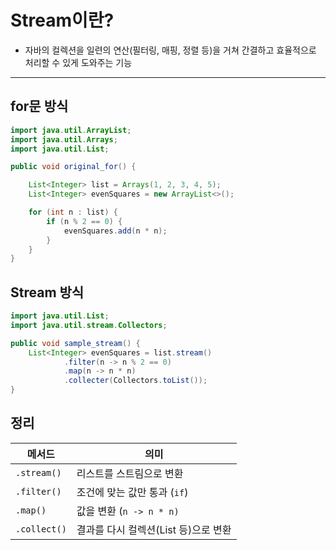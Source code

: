 # Stream이란?
+ 자바의 컬렉션을 일련의 연산(필터링, 매핑, 정렬 등)을 거쳐 간결하고 효율적으로 처리할 수 있게 도와주는 기능

---

## for문 방식
```java
import java.util.ArrayList;
import java.util.Arrays;
import java.util.List;

public void original_for() {

    List<Integer> list = Arrays(1, 2, 3, 4, 5);
    List<Integer> evenSquares = new ArrayList<>();

    for (int n : list) {
        if (n % 2 == 0) {
            evenSquares.add(n * n);
        }
    }
}
```
## Stream 방식

```java
import java.util.List;
import java.util.stream.Collectors;

public void sample_stream() {
    List<Integer> evenSquares = list.stream()
            .filter(n -> n % 2 == 0)
            .map(n -> n * n)
            .collecter(Collectors.toList());
}
```

## 정리
| 메서드 | 의미 |
| --- | --- |
| `.stream()` | 리스트를 스트림으로 변환 |
| `.filter()` | 조건에 맞는 값만 통과 (`if`) |
| `.map()` | 값을 변환 (`n -> n * n)` |
| `.collect()` | 결과를 다시 컬렉션(List 등)으로 변환 |